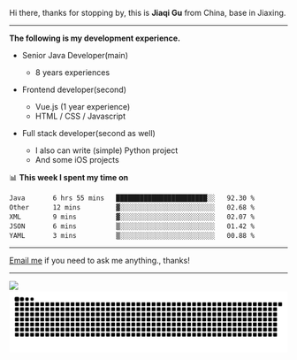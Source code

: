 Hi there, thanks for stopping by, this is **Jiaqi Gu** from China, base in Jiaxing.

---

**The following is my development experience.**

- Senior Java Developer(main)
  - 8 years experiences

- Frontend developer(second)
  - Vue.js (1 year experience)
  - HTML / CSS / Javascript
  
- Full stack developer(second as well)
  - I also can write (simple) Python project
  - And some iOS projects

📊 **This week I spent my time on**
<!--START_SECTION:waka-->

```txt
Java       6 hrs 55 mins   ███████████████████████░░   92.30 %
Other      12 mins         ▓░░░░░░░░░░░░░░░░░░░░░░░░   02.68 %
XML        9 mins          ▓░░░░░░░░░░░░░░░░░░░░░░░░   02.07 %
JSON       6 mins          ▒░░░░░░░░░░░░░░░░░░░░░░░░   01.42 %
YAML       3 mins          ▒░░░░░░░░░░░░░░░░░░░░░░░░   00.88 %
```

<!--END_SECTION:waka-->

---

[Email me](mailto:htk2klwgr@mozmail.com?subject=Hiring_from_GitHub) if you need to ask me anything., thanks!

---

![]( https://visitor-badge.glitch.me/badge?page_id=githubgujiaqi)
![]( https://github.com/droid-Q/droid-Q/raw/output/github-contribution-grid-snake.svg#gh-dark-mode-only)
